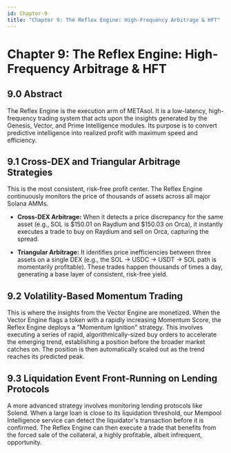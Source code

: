 ```yaml
---
id: Chapter-9
title: "Chapter 9: The Reflex Engine: High-Frequency Arbitrage & HFT"
---
```


# Chapter 9: The Reflex Engine: High-Frequency Arbitrage & HFT

## 9.0 Abstract

The Reflex Engine is the execution arm of METAsol. It is a low-latency, high-frequency trading system that acts upon the insights generated by the Genesis, Vector, and Prime Intelligence modules. Its purpose is to convert predictive intelligence into realized profit with maximum speed and efficiency.

## 9.1 Cross-DEX and Triangular Arbitrage Strategies

This is the most consistent, risk-free profit center. The Reflex Engine continuously monitors the price of thousands of assets across all major Solana AMMs.

* **Cross-DEX Arbitrage:** When it detects a price discrepancy for the same asset (e.g., SOL is $150.01 on Raydium and $150.03 on Orca), it instantly executes a trade to buy on Raydium and sell on Orca, capturing the spread.

* **Triangular Arbitrage:** It identifies price inefficiencies between three assets on a single DEX (e.g., the SOL -> USDC -> USDT -> SOL path is momentarily profitable).
These trades happen thousands of times a day, generating a base layer of consistent, risk-free yield.


## 9.2 Volatility-Based Momentum Trading

This is where the insights from the Vector Engine are monetized. When the Vector Engine flags a token with a rapidly increasing Momentum Score, the Reflex Engine deploys a "Momentum Ignition" strategy. This involves executing a series of rapid, algorithmically-sized buy orders to accelerate the emerging trend, establishing a position before the broader market catches on. The position is then automatically scaled out as the trend reaches its predicted peak.


## 9.3 Liquidation Event Front-Running on Lending Protocols

A more advanced strategy involves monitoring lending protocols like Solend. When a large loan is close to its liquidation threshold, our Mempool Intelligence service can detect the liquidator's transaction before it is confirmed. The Reflex Engine can then execute a trade that benefits from the forced sale of the collateral, a highly profitable, albeit infrequent, opportunity.
